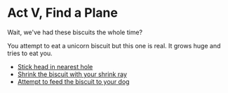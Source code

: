 # Act V, Find a Plane

Wait, we've had these biscuits the whole time? <yes>

You attempt to eat a unicorn biscuit but this one is real. It grows
huge and tries to eat you.

  * [Stick head in nearest hole](./4a.md)
  * [Shrink the biscuit with your shrink ray](./4b.md)
  * [Attempt to feed the biscuit to your dog](./3b.md)
